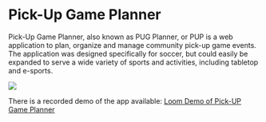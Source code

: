 # Pick-Up Game Planner
Pick-Up Game Planner, also known as PUG Planner, or PUP is a web application to plan, organize and manage community pick-up game events. The application was designed specifically for soccer, but could easily be expanded to serve a wide variety of sports and activities, including tabletop and e-sports.

![](https://github.com/shanedbutler/pug-planner/blob/main/preview.gif)

There is a recorded demo of the app available:
[Loom Demo of Pick-UP Game Planner](https://www.loom.com/share/3d06a0a110cf495ea404cc1eabec8ea5)
